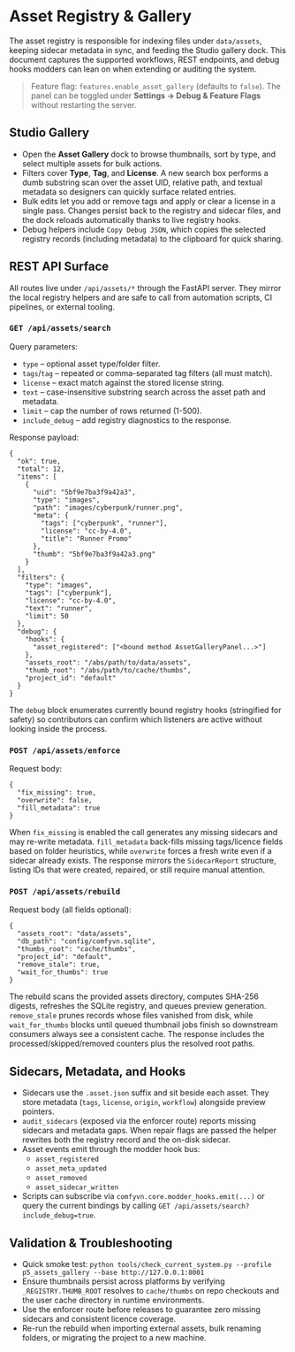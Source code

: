 # Asset Registry & Gallery

The asset registry is responsible for indexing files under `data/assets`, keeping
sidecar metadata in sync, and feeding the Studio gallery dock. This document
captures the supported workflows, REST endpoints, and debug hooks modders can
lean on when extending or auditing the system.

> Feature flag: `features.enable_asset_gallery` (defaults to `false`). The panel
> can be toggled under **Settings → Debug & Feature Flags** without restarting
> the server.

## Studio Gallery

- Open the **Asset Gallery** dock to browse thumbnails, sort by type, and select
  multiple assets for bulk actions.
- Filters cover **Type**, **Tag**, and **License**. A new search box performs a
dumb substring scan over the asset UID, relative path, and textual metadata so
designers can quickly surface related entries.
- Bulk edits let you add or remove tags and apply or clear a license in a single
pass. Changes persist back to the registry and sidecar files, and the dock
reloads automatically thanks to live registry hooks.
- Debug helpers include `Copy Debug JSON`, which copies the selected registry
records (including metadata) to the clipboard for quick sharing.

## REST API Surface

All routes live under `/api/assets/*` through the FastAPI server. They mirror
the local registry helpers and are safe to call from automation scripts, CI
pipelines, or external tooling.

### `GET /api/assets/search`

Query parameters:

- `type` – optional asset type/folder filter.
- `tags`/`tag` – repeated or comma-separated tag filters (all must match).
- `license` – exact match against the stored license string.
- `text` – case-insensitive substring search across the asset path and metadata.
- `limit` – cap the number of rows returned (1-500).
- `include_debug` – add registry diagnostics to the response.

Response payload:

```json5
{
  "ok": true,
  "total": 12,
  "items": [
    {
      "uid": "5bf9e7ba3f9a42a3",
      "type": "images",
      "path": "images/cyberpunk/runner.png",
      "meta": {
        "tags": ["cyberpunk", "runner"],
        "license": "cc-by-4.0",
        "title": "Runner Promo"
      },
      "thumb": "5bf9e7ba3f9a42a3.png"
    }
  ],
  "filters": {
    "type": "images",
    "tags": ["cyberpunk"],
    "license": "cc-by-4.0",
    "text": "runner",
    "limit": 50
  },
  "debug": {
    "hooks": {
      "asset_registered": ["<bound method AssetGalleryPanel...>"]
    },
    "assets_root": "/abs/path/to/data/assets",
    "thumb_root": "/abs/path/to/cache/thumbs",
    "project_id": "default"
  }
}
```

The `debug` block enumerates currently bound registry hooks (stringified for
safety) so contributors can confirm which listeners are active without looking
inside the process.

### `POST /api/assets/enforce`

Request body:

```json5
{
  "fix_missing": true,
  "overwrite": false,
  "fill_metadata": true
}
```

When `fix_missing` is enabled the call generates any missing sidecars and may
re-write metadata. `fill_metadata` back-fills missing tags/licence fields based
on folder heuristics, while `overwrite` forces a fresh write even if a sidecar
already exists. The response mirrors the `SidecarReport` structure, listing IDs
that were created, repaired, or still require manual attention.

### `POST /api/assets/rebuild`

Request body (all fields optional):

```json5
{
  "assets_root": "data/assets",
  "db_path": "config/comfyvn.sqlite",
  "thumbs_root": "cache/thumbs",
  "project_id": "default",
  "remove_stale": true,
  "wait_for_thumbs": true
}
```

The rebuild scans the provided assets directory, computes SHA-256 digests,
refreshes the SQLite registry, and queues preview generation. `remove_stale`
prunes records whose files vanished from disk, while `wait_for_thumbs` blocks
until queued thumbnail jobs finish so downstream consumers always see a
consistent cache. The response includes the processed/skipped/removed counters
plus the resolved root paths.

## Sidecars, Metadata, and Hooks

- Sidecars use the `.asset.json` suffix and sit beside each asset. They store
  metadata (`tags`, `license`, `origin`, `workflow`) alongside preview pointers.
- `audit_sidecars` (exposed via the enforcer route) reports missing sidecars and
  metadata gaps. When repair flags are passed the helper rewrites both the
  registry record and the on-disk sidecar.
- Asset events emit through the modder hook bus:
  - `asset_registered`
  - `asset_meta_updated`
  - `asset_removed`
  - `asset_sidecar_written`
- Scripts can subscribe via `comfyvn.core.modder_hooks.emit(...)` or query the
  current bindings by calling `GET /api/assets/search?include_debug=true`.

## Validation & Troubleshooting

- Quick smoke test: `python tools/check_current_system.py --profile p5_assets_gallery --base http://127.0.0.1:8001`
- Ensure thumbnails persist across platforms by verifying `_REGISTRY.THUMB_ROOT`
  resolves to `cache/thumbs` on repo checkouts and the user cache directory in
  runtime environments.
- Use the enforcer route before releases to guarantee zero missing sidecars and
  consistent licence coverage.
- Re-run the rebuild when importing external assets, bulk renaming folders, or
  migrating the project to a new machine.
